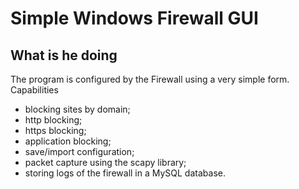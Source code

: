 # Simple Windows Firewall GUI

## What is he doing
The program is configured by the Firewall using a very simple form.
Capabilities

- blocking sites by domain;
- http blocking;
- https blocking;
- application blocking;
- save/import configuration;
- packet capture using the scapy library;
- storing logs of the firewall in a MySQL database.
